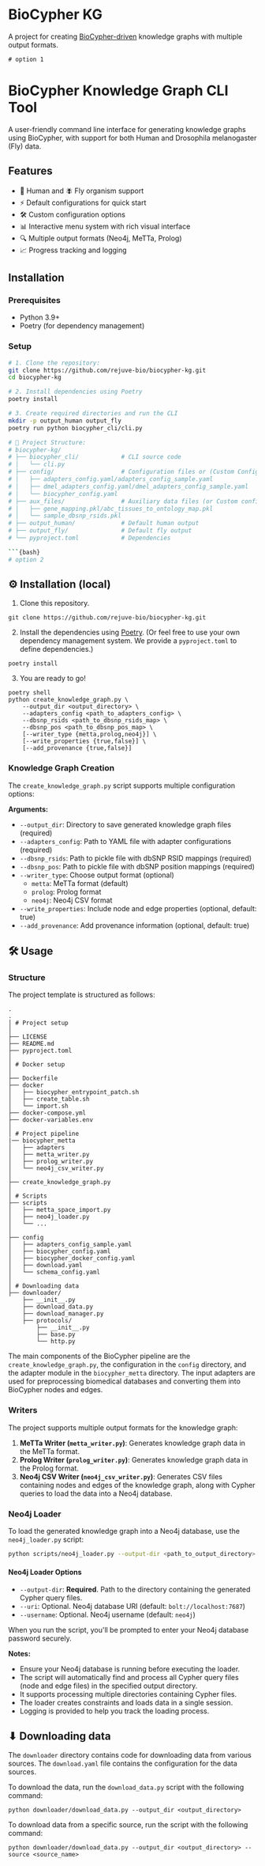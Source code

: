 # BioCypher KG

A project for creating [BioCypher-driven](https://github.com/biocypher/biocypher) knowledge graphs with multiple output formats.

```{bash}
# option 1
```

# BioCypher Knowledge Graph CLI Tool

A user-friendly command line interface for generating knowledge graphs using BioCypher, with support for both Human and Drosophila melanogaster (Fly) data.

## Features

- 🧬 Human and 🪰 Fly organism support  
- ⚡ Default configurations for quick start  
- 🛠️ Custom configuration options  
- 📊 Interactive menu system with rich visual interface  
- 🔍 Multiple output formats (Neo4j, MeTTa, Prolog)  
- 📈 Progress tracking and logging  

## Installation

### Prerequisites

- Python 3.9+  
- Poetry (for dependency management)  

### Setup

```bash
# 1. Clone the repository:
git clone https://github.com/rejuve-bio/biocypher-kg.git
cd biocypher-kg

# 2. Install dependencies using Poetry
poetry install

# 3. Create required directories and run the CLI
mkdir -p output_human output_fly
poetry run python biocypher_cli/cli.py

# 📂 Project Structure:
# biocypher-kg/
# ├── biocypher_cli/            # CLI source code
# │   └── cli.py
# ├── config/                   # Configuration files or (Custom Config files)
# │   ├── adapters_config.yaml/adapters_config_sample.yaml
# │   ├── dmel_adapters_config.yaml/dmel_adapters_config_sample.yaml
# │   └── biocypher_config.yaml
# ├── aux_files/                # Auxiliary data files (or Custom config files)
# │   ├── gene_mapping.pkl/abc_tissues_to_ontology_map.pkl
# │   └── sample_dbsnp_rsids.pkl
# ├── output_human/             # Default human output
# ├── output_fly/               # Default fly output
# └── pyproject.toml            # Dependencies

```{bash}
# option 2
```

## ⚙️ Installation (local)

1. Clone this repository.
```{bash}
git clone https://github.com/rejuve-bio/biocypher-kg.git
```

2. Install the dependencies using [Poetry](https://python-poetry.org/). (Or feel
 free to use your own dependency management system. We provide a `pyproject.toml`
 to define dependencies.)
```{bash}
poetry install
```

3. You are ready to go!
```{bash}
poetry shell
python create_knowledge_graph.py \
    --output_dir <output_directory> \
    --adapters_config <path_to_adapters_config> \
    --dbsnp_rsids <path_to_dbsnp_rsids_map> \
    --dbsnp_pos <path_to_dbsnp_pos_map> \
    [--writer_type {metta,prolog,neo4j}] \
    [--write_properties {true,false}] \
    [--add_provenance {true,false}]
```

### Knowledge Graph Creation
The `create_knowledge_graph.py` script supports multiple configuration options:

**Arguments:**
- `--output_dir`: Directory to save generated knowledge graph files (required)
- `--adapters_config`: Path to YAML file with adapter configurations (required)
- `--dbsnp_rsids`: Path to pickle file with dbSNP RSID mappings (required)
- `--dbsnp_pos`: Path to pickle file with dbSNP position mappings (required)
- `--writer_type`: Choose output format (optional)
  - `metta`: MeTTa format (default)
  - `prolog`: Prolog format
  - `neo4j`: Neo4j CSV format
- `--write_properties`: Include node and edge properties (optional, default: true)
- `--add_provenance`: Add provenance information (optional, default: true)

## 🛠 Usage

### Structure
The project template is structured as follows:
```
.
.
│ # Project setup
│
├── LICENSE
├── README.md
├── pyproject.toml
│
│ # Docker setup
│
├── Dockerfile
├── docker
│   ├── biocypher_entrypoint_patch.sh
│   ├── create_table.sh
│   └── import.sh
├── docker-compose.yml
├── docker-variables.env
│
│ # Project pipeline
|── biocypher_metta
│   ├── adapters
│   ├── metta_writer.py
│   ├── prolog_writer.py
│   └── neo4j_csv_writer.py
│
├── create_knowledge_graph.py
│ 
│ # Scripts
├── scripts
│   ├── metta_space_import.py
│   ├── neo4j_loader.py
│   └── ...
│
├── config
│   ├── adapters_config_sample.yaml
│   ├── biocypher_config.yaml
│   ├── biocypher_docker_config.yaml
│   ├── download.yaml
│   └── schema_config.yaml
│
│ # Downloading data
├── downloader/
    ├── __init__.py
    ├── download_data.py
    ├── download_manager.py
    ├── protocols/
        ├── __init__.py
        ├── base.py
        └── http.py
```

The main components of the BioCypher pipeline are the
`create_knowledge_graph.py`, the configuration in the `config` directory, and
the adapter module in the `biocypher_metta` directory. The input adapters are used for preprocessing biomedical
databases and converting them into BioCypher nodes and edges. 

### Writers
The project supports multiple output formats for the knowledge graph:

1. **MeTTa Writer (`metta_writer.py`)**: Generates knowledge graph data in the MeTTa format.
2. **Prolog Writer (`prolog_writer.py`)**: Generates knowledge graph data in the Prolog format.
3. **Neo4j CSV Writer (`neo4j_csv_writer.py`)**: Generates CSV files containing nodes and edges of the knowledge graph, along with Cypher queries to load the data into a Neo4j database.

### Neo4j Loader
To load the generated knowledge graph into a Neo4j database, use the `neo4j_loader.py` script:

```bash
python scripts/neo4j_loader.py --output-dir <path_to_output_directory>
```

#### Neo4j Loader Options
- `--output-dir`: **Required**. Path to the directory containing the generated Cypher query files.
- `--uri`: Optional. Neo4j database URI (default: `bolt://localhost:7687`)
- `--username`: Optional. Neo4j username (default: `neo4j`)

When you run the script, you'll be prompted to enter your Neo4j database password securely.

**Notes:**
- Ensure your Neo4j database is running before executing the loader.
- The script will automatically find and process all Cypher query files (node and edge files) in the specified output directory.
- It supports processing multiple directories containing Cypher files.
- The loader creates constraints and loads data in a single session.
- Logging is provided to help you track the loading process.

## ⬇ Downloading data
The `downloader` directory contains code for downloading data from various sources.
The `download.yaml` file contains the configuration for the data sources.

To download the data, run the `download_data.py` script with the following command:
```{bash}
python downloader/download_data.py --output_dir <output_directory>
```

To download data from a specific source, run the script with the following command:
```{bash}
python downloader/download_data.py --output_dir <output_directory> --source <source_name>
```
